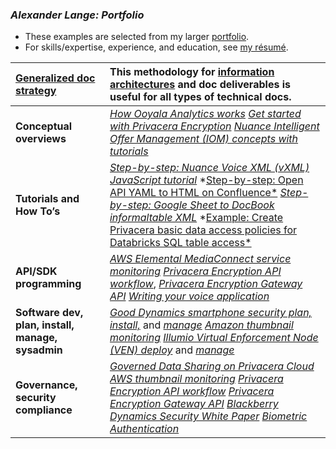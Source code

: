 ### ***Alexander Lange: Portfolio***

* These examples are selected from my larger [portfolio](https://drive.google.com/drive/folders/1g49otR25uScJohghNVq3G6w17F2IaPLL?usp=drive_link).  
* For skills/expertise, experience, and education, see [my résumé](https://docs.google.com/document/d/1fCr-DEYLC6hjAs8B0wbgeOjEKv7oaCuUL446HzmWKNU/edit?tab=t.0#heading=h.6qalw1nx4vo2).

| [Generalized doc strategy](https://docs.google.com/document/d/1zggcfhZpc-Iw7oxNNP3ZFZYKkJGpRLywdIiq9ON96wg/edit?tab=t.0)  | This methodology for [information architectures](https://docs.google.com/document/d/1zggcfhZpc-Iw7oxNNP3ZFZYKkJGpRLywdIiq9ON96wg/edit?tab=t.0) and doc deliverables is useful for all types of technical docs. |
| :---- | :---- |
| **Conceptual overviews**  | [*How Ooyala Analytics works*](https://drive.google.com/file/d/1Ecay_LkBWZLA61phbE5eCd5Tvck9Gr-6/view?usp=sharing) *[Get started with Privacera Encryption](https://drive.google.com/file/d/1V2qaDtHXihtkY20ESG6zhcS01XV4Imbc/view?usp=sharing)* [*Nuance Intelligent Offer Management (IOM) concepts with tutorials*](https://drive.google.com/file/d/1lX3Dlu9I7bEnX1j0goWt1YJ6KumwzDBt/view?usp=sharing) |
| **Tutorials and How To’s** | [*Step-by-step: Nuance Voice XML (vXML) JavaScript tutorial*](https://drive.google.com/file/d/1cZrpz_cpheDleE0KyTqNOxShIKs7Ab3d/view?usp=sharing)  *[Step-by-step: Open API YAML to HTML on Confluence*](https://drive.google.com/file/d/1hyE6pZzrBgcGvSxwpncAMHQNpeQhjWzs/view?usp=sharing) [*Step-by-step: Google Sheet to DocBook informaltable XML*](https://drive.google.com/file/d/1mAJfMsDXF3wE8hjaW2_Skc_uOlP-sJaA/view?usp=sharing) *[Example: Create Privacera basic data access policies for Databricks SQL table access*](https://privacera.com/docs/en/example--create-basic-policies-for-databricks-sql-table-access-553228.html) |
| **API/SDK  programming** | [*AWS Elemental MediaConnect service monitoring*](https://docs.aws.amazon.com/mediaconnect/latest/ug/emx.thumbnails.html) [*Privacera Encryption API workflow*](https://drive.google.com/file/d/1V2qaDtHXihtkY20ESG6zhcS01XV4Imbc/view?usp=sharing), [*Privacera Encryption Gateway API*](https://drive.google.com/file/d/1OFteY0vAKiawcuraMCZ3memkHN-JRNBQ/view?usp=sharing) *[Writing your voice application](https://drive.google.com/file/d/1cZrpz_cpheDleE0KyTqNOxShIKs7Ab3d/view?usp=sharing)*  |
| **Software dev, plan, install, manage, sysadmin** | [*Good Dynamics smartphone security plan, install,*](https://drive.google.com/file/d/16ATMXM8hhMvId6VmzUo0NkHQsJNYXWN0/view?usp=sharing) and [*manage*](https://drive.google.com/file/d/1gnU4JtR7fDTA-yaRTdLTfenoqFqs_IYz/view?usp=sharing) [*Amazon thumbnail monitoring*](https://docs.aws.amazon.com/mediaconnect/latest/ug/monitor-with-thumbnails.html) *[Illumio Virtual Enforcement Node (VEN) deploy](https://drive.google.com/file/d/1L8256hJV2tkR5JTQ02kCpIIESgoIurwk/view?usp=sharing)* and [*manage*](https://drive.google.com/file/d/1RtqU-mW1amWf0yVqp2aPVbHf4M7LVyUS/view?usp=sharing) |
| **Governance, security compliance** | [*Governed Data Sharing on Privacera Cloud*](https://drive.google.com/file/d/1H9QIOug44n3aME56pTY1_9x1d_wpUpXj/view?usp=sharing) *[AWS thumbnail monitoring](https://docs.aws.amazon.com/mediaconnect/latest/ug/monitor-with-thumbnails.html) [Privacera Encryption API workflow](https://drive.google.com/file/d/1V2qaDtHXihtkY20ESG6zhcS01XV4Imbc/view?usp=sharing)* [*Privacera Encryption Gateway API*](https://drive.google.com/file/d/1OFteY0vAKiawcuraMCZ3memkHN-JRNBQ/view?usp=sharing) *[Blackberry Dynamics Security White Paper](https://drive.google.com/file/d/1XqG-DRaabzrVHDVfDHQ0U-FDRHrvsAX4/view?usp=sharing) [Biometric Authentication](https://drive.google.com/file/d/1CFPo7OibYGq-PWN9KtK_0BtmNzIymVgg/view?usp=sharing)* |
